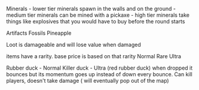 
Minerals
	- lower tier minerals spawn in the walls and on the ground
	- medium tier minerals can be mined with a pickaxe 
	- high tier minerals take things like explosives that you would have to buy before the round starts

Artifacts
Fossils 
Pineapple

Loot is damageable and will lose value when damaged

items have a rarity. base price is based on that rarity 
Normal
Rare 
Ultra

Rubber duck - Normal
Killer duck - Ultra (red rubber duck)
	when dropped it bounces but its momentum goes up instead of down every bounce. Can kill players, doesn't take damage ( will eventually pop out of the map)
	